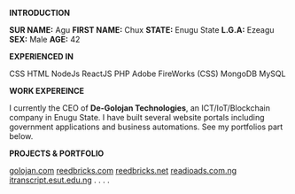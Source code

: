 **INTRODUCTION**

**SUR NAME:**   Agu
**FIRST NAME:** Chux
**STATE:**  Enugu State
**L.G.A:**  Ezeagu
**SEX:**    Male
**AGE:**    42

**EXPERIENCED IN**

CSS
HTML
NodeJs
ReactJS
PHP
Adobe FireWorks (CSS)
MongoDB
MySQL

**WORK EXPEREINCE**

I currently the CEO of **De-Golojan Technologies**, an ICT/IoT/Blockchain company in Enugu State. I have built several website portals including government applications and business automations. See my portfolios part below.

**PROJECTS & PORTFOLIO**

[golojan.com](https://golojan.com/)
[reedbricks.com](https://reedbricks.com/)
[reedbricks.net](https://reedbricks.net/)
[readioads.com.ng](https://radioads.com.ng/)
[itranscript.esut.edu.ng](https://itranscript.esut.edu.ng/)
.
.
.
.
